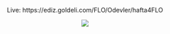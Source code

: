 <p align="center">Live: https://ediz.goldeli.com/FLO/Odevler/hafta4FLO </p>
<p align="center">
<img src="https://user-images.githubusercontent.com/38820143/203813213-aef86687-8e11-4a7e-ba0b-6e85517519a0.mov" />
</p>
